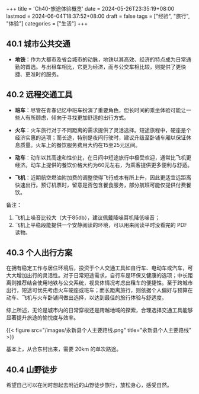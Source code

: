 +++
title = 'Ch40-旅途体验概览'
date = 2024-05-26T23:35:19+08:00
lastmod = 2024-06-04T18:37:52+08:00
draft = false
tags = ["经验", "旅行", "体验"]
categories = ["生活"]
+++

## 40.1 城市公共交通

- **地铁**：作为大都市及省会城市的动脉，地铁以其高效、经济的特点成为日常通勤的首选。与出租车相比，它更为经济，而与公交车相比较，则提供了更快捷、更准时的服务。
  
## 40.2 远程交通工具

- **班车**：尽管在青春记忆中班车扮演了重要角色，但长时间的乘坐体验可能让一些人有所顾虑，倾向于寻找更加舒适的出行方式。
  
- **火车**：火车旅行对于不同距离的需求提供了灵活选择。短途旅程中，硬座是个经济实惠的选项；而长途，特别是夜间行驶时，建议升级至卧铺车厢以保证休息质量。火车上的餐饮服务费用大约在15至25元区间。

- **动车**：动车以其高速和性价比，在日间中短途旅行中极受欢迎，通常比飞机更经济。动车上提供的餐饮价格大约为60元左右，为乘客提供更多便利与舒适。

- **飞机**：近期航空燃油附加费的调整使得飞行成本有所上升，因此更适宜远距离快速出行。预订机票时，留意是否包含餐食服务，部分航班可能仅提供付费餐饮。

备注：

1. 飞机上噪音比较大（大于85db），建议佩戴降噪耳机降低噪音；
2. 飞机上平稳段能提供一个安静阅读的环境，可以用来阅读平时没看完的 PDF 读物。

## 40.3 个人出行方案

在拥有稳定工作与居住环境后，投资于个人交通工具如自行车、电动车或汽车，可大大增加出行的灵活性。对于日常短途需求，自行车是环保又健康的选项；中长距离则推荐结合使用地铁与公交系统，视具体情况考虑出租车的便捷性。至于跨城市出行，短途可优先考虑火车硬座或班车；而长距离旅行，则依据个人偏好与预算在动车、飞机与火车卧铺间做出选择，以达到最佳的旅行体验与舒适度。

综上所述，无论是城市内的日常穿梭还是跨越地域的探索，合理选择交通工具能够显著提升旅途的愉悦度与效率。

{{< figure src="/images/永新县个人主要路线.png" title="永新县个人主要路线" >}}

基本上，从合东村出来，需要 20km 的单次路途。

## 40.4 山野徒步

希望自己可以在闲时想起去附近的山野徒步旅行，放松身心，感受自然。
